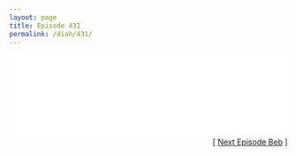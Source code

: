 ```yaml
---
layout: page
title: Episode 431
permalink: /diah/431/
---
```


<iframe allowfullscreen="true" frameborder="0" style="width:100%;" marginheight="0" marginwidth="0" mozallowfullscreen="true" scrolling="NO" src="//gdriveplayer.us/embed2.php?link=WG5s8r5TSqaINVePQ1yrTQI5ehKtOIFzjCc7R9GvtwZMwiKIiJnbsUDWsa2huIKS%252FjDX%252BUsSsdnQ%252B5lWrty7Q8jf5XaQoaa6DZKoV4P3fp%252BoFaHmp1elF%252BqVxoFmtd4ilDMGP3It%252BtXZ0Is7mMjxotbKrHmxhcnMRBDXCzjlSH4Gu7CQNtRS2%252FmWsFszdbrU2O9Hcgmj5Y7iGpUP%252FknFV3&amp;no_adult=yes" webkitallowfullscreen="true"></iframe>

<div align="right">[ <a href="/diah/432/">Next Episode Beb</a> ]</div>

